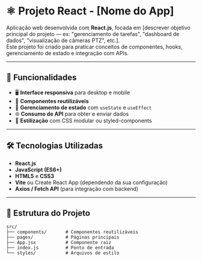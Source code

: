 # ⚛️ Projeto React - [Nome do App]

Aplicação web desenvolvida com **React.js**, focada em [descrever objetivo principal do projeto — ex: "gerenciamento de tarefas", "dashboard de dados", "visualização de câmeras PTZ", etc.].  
Este projeto foi criado para praticar conceitos de componentes, hooks, gerenciamento de estado e integração com APIs.

---

## 🚀 Funcionalidades

- 🖥 **Interface responsiva** para desktop e mobile  
- 📂 **Componentes reutilizáveis**  
- 🔄 **Gerenciamento de estado** com `useState` e `useEffect`  
- 🌐 **Consumo de API** para obter e enviar dados  
- 🎨 **Estilização** com CSS modular ou styled-components  

---

## 🛠 Tecnologias Utilizadas

- **React.js**  
- **JavaScript (ES6+)**  
- **HTML5** e **CSS3**  
- **Vite** ou Create React App (dependendo da sua configuração)  
- **Axios / Fetch API** (para integração com backend)  

---

## 📂 Estrutura do Projeto

```plaintext
src/
├── components/       # Componentes reutilizáveis
├── pages/            # Páginas principais
├── App.jsx           # Componente raiz
├── index.js          # Ponto de entrada
└── styles/           # Arquivos de estilo
